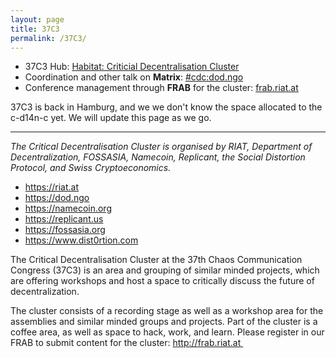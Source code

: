 ```yaml
---
layout: page
title: 37C3
permalink: /37C3/
---
```


* 37C3 Hub: [Habitat: Criticial Decentralisation Cluster](https://events.ccc.de/congress/2023/hub/en/assembly/CDC/)
* Coordination and other talk on **Matrix**: [#cdc:dod.ngo](https://matrix.to/#/#cdc:dod.ngo)
* Conference management through **FRAB** for the cluster: [frab.riat.at](https://frab.riat.at)

37C3 is back in Hamburg, and we we don't know the space allocated to the c-d14n-c yet. We will update this page as we go.

---

_The Critical Decentralisation Cluster is organised by RIAT, Department of Decentralization, FOSSASIA, Namecoin, Replicant, the Social Distortion Protocol, and Swiss Cryptoeconomics._

* <https://riat.at>
* <https://dod.ngo>
* <https://namecoin.org>
* <https://replicant.us>
* <https://fossasia.org>
* <https://www.dist0rtion.com>

The Critical Decentralisation Cluster at the 37th Chaos Communication Congress (37C3) is an area and grouping of similar minded projects, which are offering workshops and host a space to critically discuss the future of decentralization.

The cluster consists of a recording stage as well as a workshop area for the assemblies and similar minded groups and projects. Part of the cluster is a coffee area, as well as space to hack, work, and learn. Please register in our FRAB to submit content for the cluster: http://frab.riat.at 
